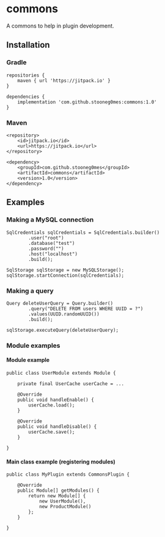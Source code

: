 # commons
A commons to help in plugin development.

## Installation

### Gradle
```
repositories {
    maven { url 'https://jitpack.io' }
}

dependencies {
    implementation 'com.github.stooneg0mes:commons:1.0'
}
```

### Maven
```
<repository>
    <id>jitpack.io</id>
    <url>https://jitpack.io</url>
</repository>

<dependency>
    <groupId>com.github.stooneg0mes</groupId>
    <artifactId>commons</artifactId>
    <version>1.0</version>
</dependency>
```

## Examples

### Making a MySQL connection
```
SqlCredentials sqlCredentials = SqlCredentials.builder()
        .user("root")
        .database("test")
        .password("")
        .host("localhost")
        .build();

SqlStorage sqlStorage = new MySQLStorage();
sqlStorage.startConnection(sqlCredentials);
```

### Making a query
```
Query deleteUserQuery = Query.builder()
        .query("DELETE FROM users WHERE UUID = ?")
        .values(UUID.randomUUID())
        .build();
        
sqlStorage.executeQuery(deleteUserQuery);
```

### Module examples

#### Module example
```
public class UserModule extends Module {

    private final UserCache userCache = ...
    
    @Override
    public void handleEnable() {
        userCache.load();
    }

    @Override
    public void handleDisable() {
        userCache.save();
    }
    
}
```

#### Main class example (registering modules)
```
public class MyPlugin extends CommonsPlugin {

    @Override
    public Module[] getModules() {
        return new Module[] {
            new UserModule(),
            new ProductModule()
        };
    }
    
}
```
